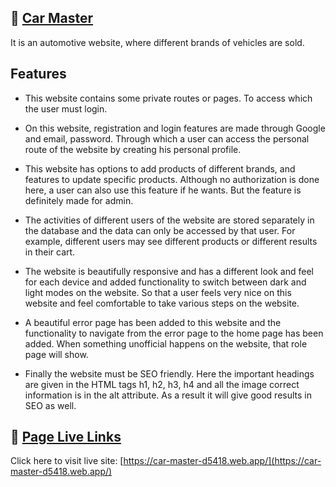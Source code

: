 ## 🔗 [Car Master](https://car-master-d5418.web.app/)

It is an automotive website, where different brands of vehicles are sold.

## Features

- This website contains some private routes or pages. To access which the user must login.

- On this website, registration and login features are made through Google and email, password. Through which a user can access the personal route of the website by creating his personal profile.

- This website has options to add products of different brands, and features to update specific products. Although no authorization is done here, a user can also use this feature if he wants. But the feature is definitely made for admin.

- The activities of different users of the website are stored separately in the database and the data can only be accessed by that user. For example, different users may see different products or different results in their cart.

- The website is beautifully responsive and has a different look and feel for each device and added functionality to switch between dark and light modes on the website. So that a user feels very nice on this website and feel comfortable to take various steps on the website.

- A beautiful error page has been added to this website and the functionality to navigate from the error page to the home page has been added. When something unofficial happens on the website, that role page will show.

- Finally the website must be SEO friendly. Here the important headings are given in the HTML tags h1, h2, h3, h4 and all the image correct information is in the alt attribute. As a result it will give good results in SEO as well.

## 🔗 [Page Live Links](https://car-master-d5418.web.app/)

Click here to visit live site: [https://car-master-d5418.web.app/](https://car-master-d5418.web.app/)
